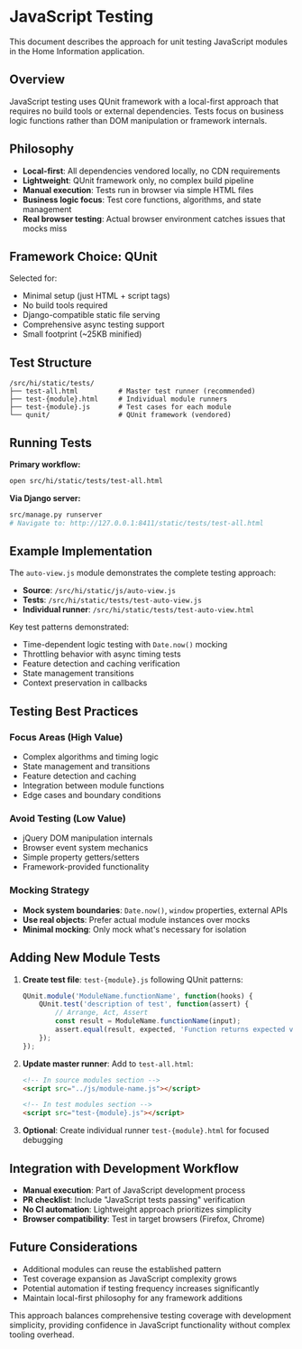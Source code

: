 # JavaScript Testing

This document describes the approach for unit testing JavaScript modules in the Home Information application.

## Overview

JavaScript testing uses QUnit framework with a local-first approach that requires no build tools or external dependencies. Tests focus on business logic functions rather than DOM manipulation or framework internals.

## Philosophy

- **Local-first**: All dependencies vendored locally, no CDN requirements
- **Lightweight**: QUnit framework only, no complex build pipeline
- **Manual execution**: Tests run in browser via simple HTML files
- **Business logic focus**: Test core functions, algorithms, and state management
- **Real browser testing**: Actual browser environment catches issues that mocks miss

## Framework Choice: QUnit

Selected for:
- Minimal setup (just HTML + script tags)
- No build tools required
- Django-compatible static file serving
- Comprehensive async testing support
- Small footprint (~25KB minified)

## Test Structure

```
/src/hi/static/tests/
├── test-all.html          # Master test runner (recommended)
├── test-{module}.html     # Individual module runners
├── test-{module}.js       # Test cases for each module
└── qunit/                 # QUnit framework (vendored)
```

## Running Tests

**Primary workflow:**
```bash
open src/hi/static/tests/test-all.html
```

**Via Django server:**
```bash
src/manage.py runserver
# Navigate to: http://127.0.0.1:8411/static/tests/test-all.html
```

## Example Implementation

The `auto-view.js` module demonstrates the complete testing approach:

- **Source**: `/src/hi/static/js/auto-view.js` 
- **Tests**: `/src/hi/static/tests/test-auto-view.js`
- **Individual runner**: `/src/hi/static/tests/test-auto-view.html`

Key test patterns demonstrated:
- Time-dependent logic testing with `Date.now()` mocking
- Throttling behavior with async timing tests
- Feature detection and caching verification
- State management transitions
- Context preservation in callbacks

## Testing Best Practices

### Focus Areas (High Value)
- Complex algorithms and timing logic
- State management and transitions
- Feature detection and caching
- Integration between module functions
- Edge cases and boundary conditions

### Avoid Testing (Low Value)
- jQuery DOM manipulation internals
- Browser event system mechanics
- Simple property getters/setters
- Framework-provided functionality

### Mocking Strategy
- **Mock system boundaries**: `Date.now()`, `window` properties, external APIs
- **Use real objects**: Prefer actual module instances over mocks
- **Minimal mocking**: Only mock what's necessary for isolation

## Adding New Module Tests

1. **Create test file**: `test-{module}.js` following QUnit patterns:
   ```javascript
   QUnit.module('ModuleName.functionName', function(hooks) {
       QUnit.test('description of test', function(assert) {
           // Arrange, Act, Assert
           const result = ModuleName.functionName(input);
           assert.equal(result, expected, 'Function returns expected value');
       });
   });
   ```

2. **Update master runner**: Add to `test-all.html`:
   ```html
   <!-- In source modules section -->
   <script src="../js/module-name.js"></script>
   
   <!-- In test modules section -->  
   <script src="test-{module}.js"></script>
   ```

3. **Optional**: Create individual runner `test-{module}.html` for focused debugging

## Integration with Development Workflow

- **Manual execution**: Part of JavaScript development process
- **PR checklist**: Include "JavaScript tests passing" verification
- **No CI automation**: Lightweight approach prioritizes simplicity
- **Browser compatibility**: Test in target browsers (Firefox, Chrome)

## Future Considerations

- Additional modules can reuse the established pattern
- Test coverage expansion as JavaScript complexity grows  
- Potential automation if testing frequency increases significantly
- Maintain local-first philosophy for any framework additions

This approach balances comprehensive testing coverage with development simplicity, providing confidence in JavaScript functionality without complex tooling overhead.
